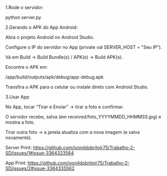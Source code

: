 1.Rode o servidor:

python server.py

2.Gerando o APK do App Android:

Abra o projeto Android no Android Studio.

Configure o IP do servidor no App (private val SERVER_HOST = "Seu IP").

Vá em Build → Build Bundle(s) / APK(s) → Build APK(s).

Encontre o APK em:

<projeto>/app/build/outputs/apk/debug/app-debug.apk

Transfira o APK para o celular ou instale direto com Android Studio.

3.Usar App

No App, tocar “Tirar e Enviar” → tirar a foto e confirmar.

O servidor recebe, salva (em received/foto_YYYYMMDD_HHMMSS.jpg) e mostra a foto.

Tirar outra foto → a janela atualiza com a nova imagem (e salva novamente).

Server Print:
https://github.com/ivonildobritojr75/Trabalho-2-SD/issues/1#issue-3364323564

App Print:
https://github.com/ivonildobritojr75/Trabalho-2-SD/issues/2#issue-3364335562
